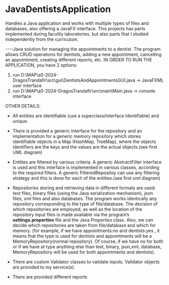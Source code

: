 # JavaDentistsApplication
Handles a Java application and works with multiple types of files and databases, also offering a JavaFX interface.
This projects has parts implemented during facultiy laboratories, but also parts that I studied independently from the curriculum.

----Java solution for managing the appointments to a dentist. The program allows CRUD operations for dentists, adding a new appointment, cancelling an appointment, creating different reports, etc.
IN ORDER TO RUN THE APPLICATION, you have 2 options:
1. run D:\MAP\a5-2024-DragosTrandafir\src\gui\DentistsAndAppointmentsGUI.java -> JavaFXML user interface
2. run D:\MAP\a5-2024-DragosTrandafir\src\main\Main.java                      -> console interface 


OTHER DETAILS:
-	All entities are identifiable (use a superclass/interface Identifiable) and unique.
-	There is provided a generic interface for the repository and an implementation for a generic memory repository which stores identifiable objects in a Map (HashMap, TreeMap), where the objects identifiers are the keys and the values are the actual objects.(see first UML diagram)
-	Entities are filtered by various criteria. A generic AbstractFilter interface is used and this interface is implemented in various classes, according to the required filters. A generic FilteredRepositoy can use any filtering strategy and this is done for each of the entities.(see first uml diagram)



-	Repositories storing and retrieving data in different formats are used: text files, binary files (using the Java serialization mechanism), json files, xml files and also databases. The program works identically any repository corresponding to the type of file/database. The decision of which repositories are employed, as well as the location of the repository input files is made available via the program’s **settings.properties** file and the Java *Properties* class. Also, we can decide which repositories are taken from file/database and which for memory. (for example, if we have appointments:no and dentists:yes , it means that the type is used for dentists and appointments will be a MemoryRepository(normal repository). Of course, if we have no for both or if we have at type anything else than text, binary, json,xml, database, MemoryRepository will be used for both appointments and dentists).
- There are custom Validator classes to validate inputs. Validator objects are provided to my service(s).
- There are provided different reports







